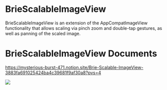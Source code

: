 # BrieScalableImageView
BrieScalableImageView is an extension of the AppCompatImageView functionality that allows scaling via pinch zoom and double-tap gestures, as well as panning of the scaled image.

# BrieScalableImageView Documents
https://mysterious-burst-471.notion.site/Brie-Scalable-ImageView-3883fa691025424ba4c39681f9af30a8?pvs=4

<img src="https://github.com/chkpizza/BrieScalableImageView/assets/48915641/b7ddad03-b164-49eb-81d2-c1507c936d7b">
